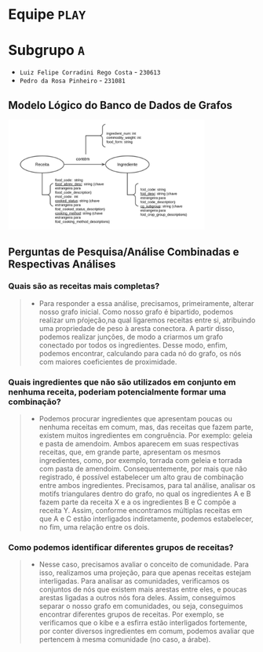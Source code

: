 # Equipe `PLAY`

# Subgrupo `A`
* `Luiz Felipe Corradini Rego Costa` - `230613`
* `Pedro da Rosa Pinheiro` - `231081`

## Modelo Lógico do Banco de Dados de Grafos
<img src="images/lab_atualizado.png" width="400px" height="auto">

## Perguntas de Pesquisa/Análise Combinadas e Respectivas Análises

>
### Quais são as receitas mais completas?
> 
>  * Para responder a essa análise, precisamos, primeiramente, alterar nosso grafo inicial. Como nosso grafo é bipartido, podemos realizar um pŕojeção,na qual ligaremos receitas entre si, atribuindo uma propriedade de peso à aresta conectora. A partir disso, podemos realizar junções, de modo a criarmos um grafo conectado por todos os ingredientes. Desse modo, enfim, podemos encontrar, calculando para cada nó do grafo, os nós com maiores coeficientes de proximidade.

### Quais ingredientes que não são utilizados em conjunto em nenhuma receita, poderiam potencialmente formar uma combinação?
>   
>   * Podemos procurar ingredientes que apresentam poucas ou nenhuma receitas em comum, mas, das receitas que fazem parte, existem muitos ingredientes em congruência. Por exemplo: geleia e pasta de amendoim. Ambos aparecem em suas respectivas receitas, que, em grande parte, apresentam os mesmos ingredientes, como, por exemplo, torrada com geleia e torrada com pasta de amendoim. Consequentemente, por mais que não registrado, é possível estabelecer um alto grau de combinação entre ambos ingredientes. Precisamos, para tal análise, analisar os motifs triangulares dentro do grafo, no qual os ingredientes A e B fazem parte da receita X e a os ingredientes B e C compõe a receita Y. Assim, conforme encontramos múltiplas receitas em que A e C estão interligados indiretamente, podemos estabelecer, no fim, uma relação entre os dois.

### Como podemos identificar diferentes grupos de receitas?
>   
>   * Nesse caso, precisamos avaliar o conceito de comunidade. Para isso, realizamos uma projeção, para que apenas receitas estejam interligadas. Para analisar as comunidades, verificamos os conjuntos de nós que existem mais arestas entre eles, e poucas arestas ligadas a outros nós fora deles. Assim, conseguimos separar o nosso grafo em comunidades, ou seja, conseguimos encontrar diferentes grupos de receitas. Por exemplo, se verificamos que o kibe e a esfirra estão interligados fortemente, por conter diversos ingredientes em comum, podemos avaliar que pertencem à mesma comunidade (no caso, a árabe).
